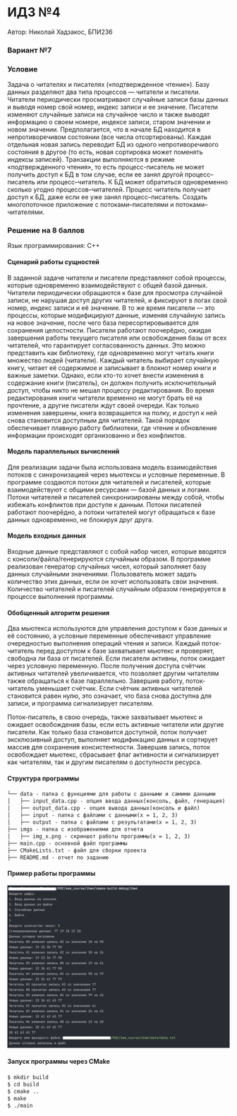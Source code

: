 # ИДЗ №4
Автор: Николай Хадзакос, БПИ236
### Вариант №7
### Условие
Задача о читателях и писателях («подтвержденное чтение»). Базу
данных разделяют два типа процессов — читатели и писатели. Читатели периодически просматривают
случайные записи базы данных и выводя номер свой номер, 
индекс записи и ее значение. 
Писатели изменяют случайные записи на случайное число и также выводят информацию о своем номере, 
индексе записи, старом значении и новом значении. Предполагается, что в начале БД находится в
непротиворечивом состоянии (все числа отсортированы). Каждая
отдельная новая запись переводит БД из одного непротиворечивого состояния в другое (то есть, новая сортировка может поменять
индексы записей). Транзакции выполняются в режиме «подтвержденного чтения», 
то есть процесс-писатель не может получить доступ 
к БД в том случае, если ее занял другой процесс–писатель или
процесс–читатель. К БД может обратиться одновременно сколько
угодно процессов–читателей. Процесс читатель получает доступ к
БД, даже если ее уже занял процесс–писатель. Создать многопоточное приложение 
с потоками–писателями и потоками–читателями.

### Решение на 8 баллов
Язык программирования: С++
#### Сценарий работы сущностей
В заданной задаче читатели и писатели представляют собой процессы, которые одновременно взаимодействуют с общей базой данных. Читатели периодически обращаются к базе для просмотра случайной записи, не нарушая доступ других читателей, и фиксируют в логах свой номер, индекс записи и её значение.
В то же время писатели — это процессы, которые модифицируют данные, изменяя случайную запись на новое значение, после чего база пересортировывается для сохранения целостности.
Писатели работают поочерёдно, ожидая завершения работы текущего писателя или освобождения базы от всех читателей, что гарантирует согласованность данных.
Это можно представить как библиотеку, где одновременно могут читать книги множество людей (читатели). Каждый читатель выбирает случайную книгу, читает её содержимое и записывает в блокнот номер книги и важные заметки. Однако, если кто-то хочет внести изменения в содержание книги (писатель), он должен получить исключительный доступ, чтобы никто не мешал процессу редактирования. Во время редактирования книги читатели временно не могут брать её на прочтение, а другие писатели ждут своей очереди. Как только изменения завершены, книга возвращается на полку, и доступ к ней снова становится доступным для читателей. Такой порядок обеспечивает плавную работу библиотеки, где чтение и обновление информации происходят организованно и без конфликтов.

#### Модель параллельных вычислений
Для реализации задачи была использована модель взаимодействия потоков с синхронизацией через мьютексы и условные переменные. В программе создаются потоки для читателей и писателей, которые взаимодействуют с общими ресурсами — базой данных и логами. Потоки читателей и писателей синхронизированы между собой, чтобы избежать конфликтов при доступе к данным. Потоки писателей работают поочерёдно, а потоки читателей могут обращаться к базе данных одновременно, не блокируя друг друга.

#### Модель входных данных
Входные данные представляют с собой набор чисел, которые вводятся с консоли/файла/генерируются случайным образом. В программе реализован генератор случайных чисел, который заполняет базу данных случайными значениями. Пользователь может задать количество этих данных, если он хочет использовать свои значения. Количество читателей и писателей случайным образом генерируется в процессе выполнения программы.

#### Обобщенный алгоритм решения
Два мьютекса используются для управления доступом к базе данных и её состоянию, а условные переменные обеспечивают управление очередностью выполнения операций чтения и записи. Каждый поток-читатель перед доступом к базе захватывает мьютекс и проверяет, свободна ли база от писателей. Если писатели активны, поток ожидает через условную переменную. После получения доступа счётчик активных читателей увеличивается, что позволяет другим читателям также обращаться к базе параллельно. Завершив работу, поток-читатель уменьшает счётчик. Если счётчик активных читателей становится равен нулю, это означает, что база снова доступна для записи, и программа сигнализирует писателям.

Поток-писатель, в свою очередь, также захватывает мьютекс и ожидает освобождения базы, если есть активные читатели или другие писатели. Как только база становится доступной, поток получает эксклюзивный доступ, выполняет модификацию данных и сортирует массив для сохранения консистентности. Завершив запись, поток освобождает мьютекс, сбрасывает флаг активности и сигнализирует как читателям, так и другим писателям о доступности ресурса.

#### Структура программы
```
└── data - папка с функциями для работы с данными и самими данными
│   ├── input_data.cpp - опция ввода данных(консоль, файл, генерация)
│   ├── output_data.cpp - опция вывода данных(консоль и файл)
│   ├── input - папка с файлами с данными(x = 1, 2, 3)
│   ├── output - папка с файлами с результатами(x = 1, 2, 3)
├── imgs - папка с изображениями для отчета
│   ├── img_x.png - скриншот работы программы(x = 1, 2, 3)
├── main.cpp - основной файл программы
├── CMakeLists.txt - файл для сборки проекта
├── README.md - отчет по заданию
```

#### Пример работы программы
![img.png](imgs/img_1.png)

#### Запуск программы через СMake
```
$ mkdir build
$ cd build
$ cmake ..
$ make
$ ./main
```

